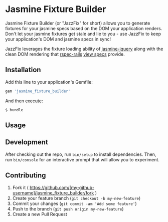# Jasmine Fixture Builder

Jasmine Fixture Builder (or "JazzFix" for short) allows you to generate fixtures for your jasmine specs based on the DOM your application renders. Don't let your jasmine fixtures get stale and lie to you - use JazzFix to keep your application's DOM and jasmine specs in sync!

JazzFix leverages the fixture loading ability of [jasmine-jquery](https://github.com/velesin/jasmine-jquery) along with the clean DOM rendering that [rspec-rails](https://github.com/rspec/rspec-rails) [view specs](https://github.com/rspec/rspec-rails#view-specs) provide. 

## Installation

Add this line to your application's Gemfile:

```ruby
gem 'jasmine_fixture_builder'
```

And then execute:

    $ bundle

## Usage

## Development

After checking out the repo, run `bin/setup` to install dependencies. Then, run `bin/console` for an interactive prompt that will allow you to experiment.


## Contributing

1. Fork it ( https://github.com/[my-github-username]/jasmine_fixture_builder/fork )
2. Create your feature branch (`git checkout -b my-new-feature`)
3. Commit your changes (`git commit -am 'Add some feature'`)
4. Push to the branch (`git push origin my-new-feature`)
5. Create a new Pull Request
